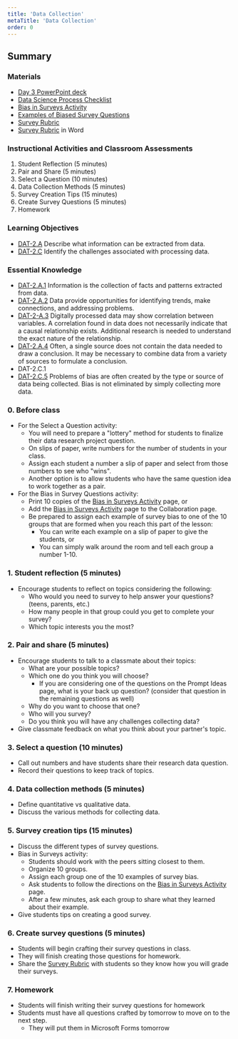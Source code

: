 ```yaml
---
title: 'Data Collection'
metaTitle: 'Data Collection'
order: 0
---
```


## Summary

### Materials

* [Day 3 PowerPoint deck](https://1drv.ms/p/s!AqsgsTyHBmRBj2sWbf6vlTKBzR7L?e=h730fI)
* <a href="/unit-6/day-2/data-science-process">Data Science Process Checklist</a>
* <a href="/unit-6/day-3/bias-in-surveys-activity">Bias in Surveys Activity</a>
* <a href="/unit-6/day-3/examples-biased-surveys-questions">Examples of Biased Survey Questions</a>
* <a href="/unit-6/day-3/survey-rubric">Survey Rubric</a>
* [Survey Rubric](https://1drv.ms/w/s!AqsgsTyHBmRBj2dC_oU0uPaB3GZc?e=aj2XFX) in Word

### Instructional Activities and Classroom Assessments

1. Student Reflection (5 minutes)
2. Pair and Share (5 minutes)
3. Select a Question (10 minutes)
4. Data Collection Methods (5 minutes)
5. Survey Creation Tips (15 minutes)
6. Create Survey Questions (5 minutes)
7. Homework

### Learning Objectives 

* [DAT-2.A](https://apcentral.collegeboard.org/pdf/ap-computer-science-principles-course-and-exam-description.pdf#page=58) Describe what information can be extracted from data.
* [DAT-2.C](https://apcentral.collegeboard.org/pdf/ap-computer-science-principles-course-and-exam-description.pdf#page=59) Identify the challenges associated with processing data.

### Essential Knowledge 

* [DAT-2.A.1](https://apcentral.collegeboard.org/pdf/ap-computer-science-principles-course-and-exam-description.pdf#page=58) Information is the collection of facts and patterns extracted from data. 
* [DAT-2.A.2](https://apcentral.collegeboard.org/pdf/ap-computer-science-principles-course-and-exam-description.pdf#page=58) Data provide opportunities for identifying trends, make connections, and addressing problems. 
* [DAT-2-A.3](https://apcentral.collegeboard.org/pdf/ap-computer-science-principles-course-and-exam-description.pdf#page=58) Digitally processed data may show correlation between variables. A correlation found in data does not necessarily indicate that a causal relationship exists. Additional research is needed to understand the exact nature of the relationship. 
* [DAT-2.A.4](https://apcentral.collegeboard.org/pdf/ap-computer-science-principles-course-and-exam-description.pdf#page=58) Often, a single source does not contain the data needed to draw a conclusion. It may be necessary to combine data from a variety of sources to formulate a conclusion.
* DAT-2.C.1
* [DAT-2.C.5](https://apcentral.collegeboard.org/pdf/ap-computer-science-principles-course-and-exam-description.pdf#page=59) Problems of bias are often created by the type or source of data being collected. Bias is not eliminated by simply collecting more data.

### 0. Before class  

* For the Select a Question activity:
    * You will need to prepare a "lottery" method for students to finalize their data research project question.
    * On slips of paper, write numbers for the number of students in your class.
    * Assign each student a number a slip of paper and select from those numbers to see who "wins".
    * Another option is to allow students who have the same question idea to work together as a pair.
* For the Bias in Survey Questions activity:
    * Print 10 copies of the <a href="/unit-6/day-3/bias-in-surveys-activity">Bias in Surveys Activity</a> page, or 
    * Add the <a href="/unit-6/day-3/bias-in-surveys-activity">Bias in Surveys Activity</a> page to the Collaboration page. 
    * Be prepared to assign each example of survey bias to one of the 10 groups that are formed when you reach this part of the lesson: 
        * You can write each example on a slip of paper to give the students, or 
        * You can simply walk around the room and tell each group a number 1-10.

### 1. Student reflection (5 minutes)

* Encourage students to reflect on topics considering the following: 
    * Who would you need to survey to help answer your questions? (teens, parents, etc.) 
    * How many people in that group could you get to complete your survey? 
    * Which topic interests you the most? 

### 2. Pair and share (5 minutes)

* Encourage students to talk to a classmate about their topics:
    * What are your possible topics?
    * Which one do you think you will choose?
        * If you are considering one of the questions on the Prompt Ideas page, what is your back up question? (consider that question in the remaining questions as well)
    * Why do you want to choose that one?
    * Who will you survey?
    * Do you think you will have any challenges collecting data?
* Give classmate feedback on what you think about your partner's topic.

### 3. Select a question (10 minutes)

* Call out numbers and have students share their research data question.
* Record their questions to keep track of topics.

### 4. Data collection methods (5 minutes)

* Define quantitative vs qualitative data.
* Discuss the various methods for collecting data.

### 5. Survey creation tips (15 minutes)

* Discuss the different types of survey questions.
* Bias in Surveys activity:
    * Students should work with the peers sitting closest to them.
    * Organize 10 groups.
    * Assign each group one of the 10 examples of survey bias.
    * Ask students to follow the directions on the <a href="/unit-6/day-3/bias-in-surveys-activity">Bias in Surveys Activity</a> page.
    * After a few minutes, ask each group to share what they learned about their example.
* Give students tips on creating a good survey.

### 6. Create survey questions (5 minutes)

* Students will begin crafting their survey questions in class.
* They will finish creating those questions for homework.
* Share the <a href="/unit-6/day-3/survey-rubric">Survey Rubric</a> with students so they know how you will grade their surveys.

### 7. Homework 

* Students will finish writing their survey questions for homework
* Students must have all questions crafted by tomorrow to move on to the next step.
    * They will put them in Microsoft Forms tomorrow